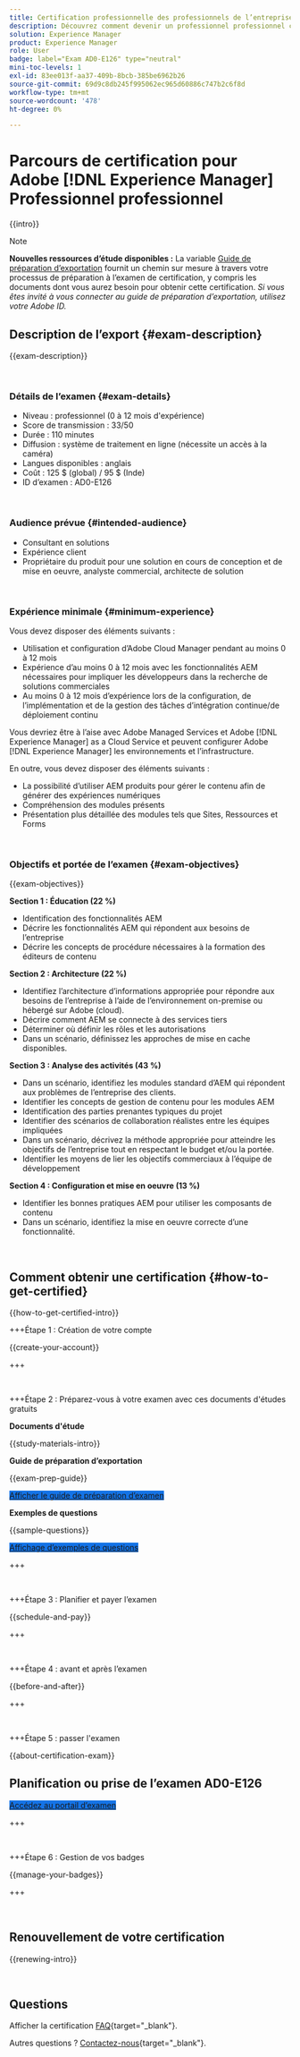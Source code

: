 ```yaml
---
title: Certification professionnelle des professionnels de l’entreprise
description: Découvrez comment devenir un professionnel professionnel certifié en Adobe [!DNL Experience Manager].
solution: Experience Manager
product: Experience Manager
role: User
badge: label="Exam AD0-E126" type="neutral"
mini-toc-levels: 1
exl-id: 83ee013f-aa37-409b-8bcb-385be6962b26
source-git-commit: 69d9c8db245f995062ec965d60886c747b2c6f8d
workflow-type: tm+mt
source-wordcount: '478'
ht-degree: 0%

---
```


# Parcours de certification pour Adobe [!DNL Experience Manager] Professionnel professionnel

{{intro}}

>[!NOTE]
>
>**Nouvelles ressources d’étude disponibles :** La variable [Guide de préparation d’exportation](https://app.rockinfo.com/courses/playScorm/366) fournit un chemin sur mesure à travers votre processus de préparation à l’examen de certification, y compris les documents dont vous aurez besoin pour obtenir cette certification. _Si vous êtes invité à vous connecter au guide de préparation d’exportation, utilisez votre Adobe ID._

## Description de l’export {#exam-description}

{{exam-description}}

<br>

### Détails de l’examen {#exam-details}

* Niveau : professionnel (0 à 12 mois d&#39;expérience)
* Score de transmission : 33/50
* Durée : 110 minutes
* Diffusion : système de traitement en ligne (nécessite un accès à la caméra)
* Langues disponibles : anglais
* Coût : 125 $ (global) / 95 $ (Inde)
* ID d’examen : AD0-E126

<br>

### Audience prévue {#intended-audience}

* Consultant en solutions
* Expérience client
* Propriétaire du produit pour une solution en cours de conception et de mise en oeuvre, analyste commercial, architecte de solution

<br>

### Expérience minimale {#minimum-experience}

Vous devez disposer des éléments suivants :

* Utilisation et configuration d’Adobe Cloud Manager pendant au moins 0 à 12 mois
* Expérience d’au moins 0 à 12 mois avec les fonctionnalités AEM nécessaires pour impliquer les développeurs dans la recherche de solutions commerciales
* Au moins 0 à 12 mois d’expérience lors de la configuration, de l’implémentation et de la gestion des tâches d’intégration continue/de déploiement continu

Vous devriez être à l’aise avec Adobe Managed Services et Adobe [!DNL Experience Manager] as a Cloud Service et peuvent configurer Adobe [!DNL Experience Manager] les environnements et l’infrastructure.

En outre, vous devez disposer des éléments suivants :

* La possibilité d’utiliser AEM produits pour gérer le contenu afin de générer des expériences numériques
* Compréhension des modules présents
* Présentation plus détaillée des modules tels que Sites, Ressources et Forms

<br>

### Objectifs et portée de l’examen {#exam-objectives}

{{exam-objectives}}

**Section 1 : Éducation (22 %)**

* Identification des fonctionnalités AEM
* Décrire les fonctionnalités AEM qui répondent aux besoins de l’entreprise
* Décrire les concepts de procédure nécessaires à la formation des éditeurs de contenu

**Section 2 : Architecture (22 %)**

* Identifiez l’architecture d’informations appropriée pour répondre aux besoins de l’entreprise à l’aide de l’environnement on-premise ou hébergé sur Adobe (cloud).
* Décrire comment AEM se connecte à des services tiers
* Déterminer où définir les rôles et les autorisations
* Dans un scénario, définissez les approches de mise en cache disponibles.

**Section 3 : Analyse des activités (43 %)**

* Dans un scénario, identifiez les modules standard d’AEM qui répondent aux problèmes de l’entreprise des clients.
* Identifier les concepts de gestion de contenu pour les modules AEM
* Identification des parties prenantes typiques du projet
* Identifier des scénarios de collaboration réalistes entre les équipes impliquées
* Dans un scénario, décrivez la méthode appropriée pour atteindre les objectifs de l’entreprise tout en respectant le budget et/ou la portée.
* Identifier les moyens de lier les objectifs commerciaux à l’équipe de développement

**Section 4 : Configuration et mise en oeuvre (13 %)**

* Identifier les bonnes pratiques AEM pour utiliser les composants de contenu
* Dans un scénario, identifiez la mise en oeuvre correcte d’une fonctionnalité.

<br>

## Comment obtenir une certification {#how-to-get-certified}

{{how-to-get-certified-intro}}

+++Étape 1 : Création de votre compte

{{create-your-account}}

+++

<br>

+++Étape 2 : Préparez-vous à votre examen avec ces documents d&#39;études gratuits

**Documents d&#39;étude**

{{study-materials-intro}}

**Guide de préparation d’exportation**

{{exam-prep-guide}}

<a href="https://app.rockinfo.com/courses/playScorm/366" target="_blank" class="spectrum-Button spectrum-Button--fill spectrum-Button--accent spectrum-Button--sizeM is-margin-bottom-big-big at-element-click-tracking" style="background-color:#1473E6">

<span class="spectrum-Button-label has-no-wrap">
   Afficher le guide de préparation d’examen
</span>
</a>

**Exemples de questions**

{{sample-questions}}

<a href="https://scorpion.caveon.com/launchpad/ad0-e126-adobe-experience-manager-business-practitioner-professional-copy-ddww4w" target="_blank" class="spectrum-Button spectrum-Button--fill spectrum-Button--accent spectrum-Button--sizeM is-margin-bottom-big-big at-element-click-tracking" style="background-color:#1473E6">

<span class="spectrum-Button-label has-no-wrap">
   Affichage d’exemples de questions
</span>
</a>

+++

<br>

+++Étape 3 : Planifier et payer l’examen

{{schedule-and-pay}}

+++

<br>

+++Étape 4 : avant et après l’examen

{{before-and-after}}

+++

<br>

+++Étape 5 : passer l&#39;examen

{{about-certification-exam}}

## Planification ou prise de l’examen AD0-E126

<a href="https://www.certmetrics.com/adobe/candidate/examity_sso.aspx?eid=AD0-E126" target="_blank" class="spectrum-Button spectrum-Button--fill spectrum-Button--accent spectrum-Button--sizeM is-margin-bottom-big-big at-element-click-tracking" style="background-color:#1473E6">

<span class="spectrum-Button-label has-no-wrap">
   Accédez au portail d’examen
</span>
</a>

+++

<br>

+++Étape 6 : Gestion de vos badges

{{manage-your-badges}}

+++

<br>

## Renouvellement de votre certification

{{renewing-intro}}

<br>

## Questions

Afficher la certification [FAQ](https://experienceleague.adobe.com/docs/certification/certification/faq.html){target="_blank"}.

Autres questions ? [Contactez-nous](mailto:certif@adobe.com){target="_blank"}.